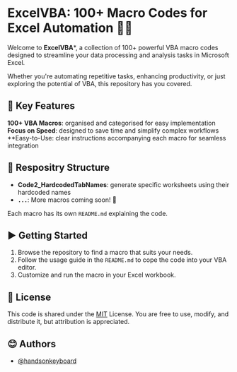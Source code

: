 # ExcelVBA: 100+ Macro Codes for Excel Automation 🚀🚀

Welcome to **ExcelVBA***, a collection of 100+ powerful VBA macro codes designed to streamline your data processing and analysis tasks in Microsoft Excel. 

Whether you're automating repetitive tasks, enhancing productivity, or just exploring the potential of VBA, this repository has you covered. 


## 🌟 Key Features
**100+ VBA Macros**: organised and categorised for easy implementation 
**Focus on Speed**: designed to save time and simplify complex workflows 
**Easy-to-Use: clear instructions accompanying each macro for seamless integration 

## 📙 Respositry Structure
- **Code2_HardcodedTabNames**: generate specific worksheets using their hardcoded names
- **`...`**: More macros coming soon! 🤩

Each macro has its own `README.md` explaining the code. 

## ▶ Getting Started
1. Browse the repository to find a macro that suits your needs.
2. Follow the usage guide in the `README.md` to cope the code into your VBA editor.
3. Customize and run the macro in your Excel workbook.

## 📜 License
  
This code is shared under the [MIT](https://choosealicense.com/licenses/mit/) License. You are free to use, modify, and distribute it, but attribution is appreciated. 

## 😊 Authors

- [@handsonkeyboard](https://www.github.com/handsonkeyboard)
